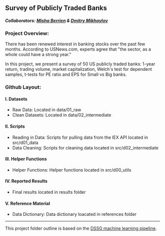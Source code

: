 ## Survey of Publicly Traded Banks

#### *Collaborators: [Misha Berrien](https://github.com/mishaberrien) & [Dmitry Mikhaylov](https://github.com/allaccountstaken)*

### Project Overview: 
There has been renewed interest in banking stocks over the past few months. According to USNews.com, experts agree that "the sector, as a whole could have a strong year."

In this project, we present a survey of 50 US publicly traded banks: 1-year return, trading volume, market capitalization, Welch's test for dependent samples, t-tests for PE ratio and EPS for Small vs Big banks.


### Github Layout: 

#### I. Datasets
* Raw Data: Located in data/01_raw
* Clean Datasets: Located in data/02_intermediate 

#### II. Scripts
* Reading in Data: Scripts for pulling data from the IEX API located in src/d01_data
* Data Cleaning: Scripts for cleaning data located in src/d02_intermediate

#### III. Helper Functions
* Helper Functions: Helper functions located in src/d00_utils

#### IV. Reported Results
* Final results located in results folder

#### V. Reference Material
* Data Dictionary: Data dictionary loacated in references folder

***

This project folder outline is based on the [DSSG machine learning pipeline](https://github.com/dssg/hitchhikers-guide/tree/master/sources/curriculum/0_before_you_start/pipelines-and-project-workflow). 
